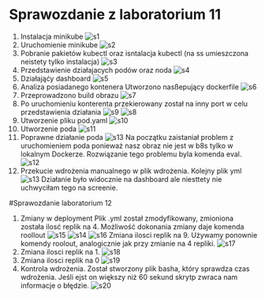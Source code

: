 # Sprawozdanie z laboratorium 11

1. Instalacja minikube
![s1](1.png)
2. Uruchomienie minikube
![s2](2.png)
3. Pobranie pakietów kubectl oraz isntalacja kubectl (na ss umieszczona neistety tylko instalacja)
![s3](3.png)
4. Przedstawienie działajacych podów oraz noda
![s4](4.png)
5. Działająćy dashboard
![s5](5.png)
6. Analiza posiadanego kontenera
Utworzono nasßepujący dockerfile
![s6](21.png)
7. Przeprowadzono build obrazu
![s7](6.png)
8. Po uruchomieniu konterenta przekierowany został na inny port w celu przedstawienia działania
![s9](8.png)
![s8](7.png)
9. Utworzenie pliku pod.yaml
![s10](9.png)
10. Utworzenie poda
![s11](10.png)
11. Poprawne działanie poda
![s13](11.png)
Na początku zaistaniał problem z uruchomieniem poda ponieważ nasz obraz nie jest w b8s tylko w lokalnym Dockerze. Rozwiązanie tego problemu byla komenda eval.
![s12](12.png)
12. Przekucie wdrożenia manualnego w plik wdrożenia.
Kolejny plik yml
![s13](22.png)
Działanie było widocznie na dashboard ale niesttety nie uchwyciłam tego na screenie.


#Sprawozdanie laboratorium 12
1. Zmiany w deployment
Plik .yml został zmodyfikowany, zmioniona została ilosć replik na 4. Możliwość dokonania zmiany daje komenda roollout
![s15](14.png)
![s14](15.png)
![s16](16.png)
Zmiana ilosci replik na 9. Używamy ponownie komendy roolout, analogicznie jak przy zmianie na 4 repliki.
![s17](17.png)
3. Zmiana ilosci replik na 1.
![s18](18.png)
4. Zmiana ilosci replik na 0
![s19](19.png)
5. Kontrola wdrożenia. Został stworzony plik basha, który sprawdza czas wdrożenia. Jeśli ejst on większy niż 60 sekund skrytp zwraca nam informacje o błędzie.
![s20](20.png)

